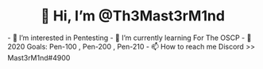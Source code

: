 <h1 align="center">👋 Hi, I’m @Th3Mast3rM1nd</h1>
- 👀 I’m interested in Pentesting
- 🌱 I’m currently learning For The OSCP
- 🥅 2020 Goals: Pen-100 , Pen-200 , Pen-210
- 📫 How to reach me Discord >> Mast3rM1nd#4900
<!---
Th3Mast3rM1nd/Th3Mast3rM1nd is a ✨ special ✨ repository because its `README.md` (this file) appears on your GitHub profile.
You can click the Preview link to take a look at your changes.
--->
